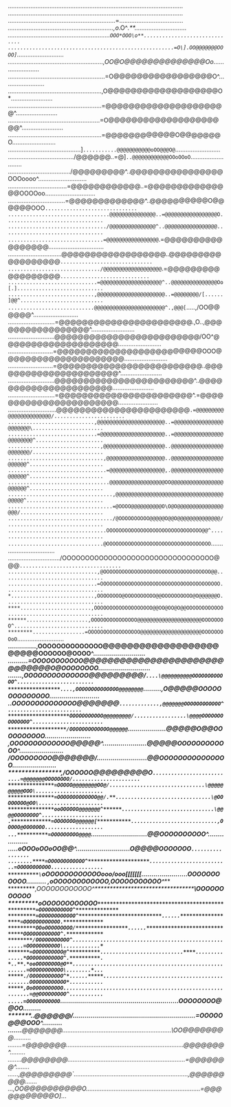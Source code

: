 .....................................................................................................
.....................................................................................................
..............................................................=....*.................................
.............................................................,o*.O^*.**..............................
...........................................................`OOO*OOO\o**..............................
......................................................=O\].OO@@@@@@@OOOO]`...........................
.......................................................,OO@O@@@@@@@@@@@@@@Oo*........................
........................................................=O@@@@@@@@@@@@@@@@@O^........................
......................................................,O@@@@@@@@@@@@@@@@@@@O*........................
......................................................=@@@@@@@@@@@@@@@@@@@@@^........................
.....................................................=O@@@@@@@@@@@@@@@@@@@@@^........................
......................................................=@@@@@@@@@@@@O@@@@@@@O.........................
..........................................]`...........@@@@@@@@@@@oOO@@@O@`..........................
....................................../@@@@@@\..=@]`..@@@@@@@@@@@@OOoOOoO`...........................
..................................../@@@@@@@@@^..@@@@@@@@@@@@@@@@OOOoooo^............................
..................................=@@@@@@@@@@@@..=@@@@@@@\@@@@@@@@OOOOoo.............................
.................................=@@@@@@@@@@@@@^..@@@@@@@@@@O@@@@@@OOO`..............................
.................................@@@@@@@@@@@@@@@..=@@@@@@@@@@@@@@@@@O................................
................................/@@@@@@@@@@@@@@@^..@@@@@@@@@@@@@@@@@.................................
...............................=@@@@@@@@@@@@@@@@@`.=@@@@@@@@@@@@@@@@@................................
...............................@@@@@@@@@@@@@@@@@@\..@@@@@@@@@@@@@@@@@@`..............................
............................../@@@@@@@@@@@@@@@@@@@`.=@@@@@@@@@@@@@@@@@@`.............................
.............................=@@@@@@@@@@@@@@@@@@@@^..@@@@@@@@@@@@@@@Oo[.]............................
............................,@@@@@@@@@@@@@@@@@@@@@@..=@@@@@@@@/[......]@@^...........................
............................@@@@@@@@@@@@@@@@@@@@@@@^.,@@@[`.....,/OO@@@@@@^..........................
...........................=@@@@@@@@@@@@@@@@@@@@@@@\.,O..,@@@@@@@@@@@@@@@@@^.........................
...........................@@@@@@@@@@@@@@@@@@@@@@@@@/OO^@@@@@@@@@@@@@@@@@@@@.........................
..........................=@@@@@@@@@@@@@@@@@@@@@@@@@OOO@@@@@@@@@@@@@@@@@@@@@.........................
..........................=@@@@@@@@@@@@@@@@@@@@@@@@@..@@@@@@@@@@@@@@@@@@@@@@^........................
...........................@@@@@@@@@@@@@@@@@@@@@@@@^..@@@@@@@@@@@@@@@@@@@@@@\........................
...........................=@@@@@@@@@@@@@@@@@@@@@@@^.=@@@@@@@@@@@@@@@@@@@@@@@\.......................
............................@@@@@@@@@@@@@@@@@@@@@@@`.=@@@@@@@@@@@@@@@@@@@@@@@/.......................
............................,@@@@@@@@@@@@@@@@@@@@@@..=@@@@@@@@@@@@@@@@@@@@@@@\.......................
.............................=@@@@@@@@@@@@@@@@@@@@@..=@@@@@@@@@@@@@@@@@@@@@@@@^......................
..............................,@@@@@@@@@@@@@@@@@@@@..@@@@@@@@@@@@@@@@@@@@@@@@/.......................
...............................,@@@@@@@@@@@@@@@@@@@..@@@@@@@@@@@@@@@@@@@@@@@^........................
................................=@@@@@@@@@@@@@@@@@@,.@@@@@@@@@@@@@@@@@@@@@@@^........................
.................................@@@@@@@@@@@@@@@@@@OO@@@@@@@@@@@@@@@@@@@@@@@^........................
..................................,@@@@@@@@@@@@@@@@@@@@@@@@@@@@@@@@@@@@@@@@^.........................
..................................=@OOOO@@@@@@@@@@O\O@O@@@@@@@@@@@@@@@@@@/...........................
................................../@OOOOOOOOOO@@@@@O@@O@@@@@@@@@@@@@@/...............................
................................OOOOOOOOOOOOOOOOOOOOOOOOOOOOOOO@@^...................................
...............................@OOOOOOOOOOOOOOOOOOOOOOOOOOOOOOOOOO`..................................
............................../OOOOOOOOOOOOOOOOOOOOOOOOOOOOOOOOO@@@`.................................
.............................,@OOOOOOOOOOOOOOOOOOOOOOOOOOOOOOOOOOO@@.................................
.............................=OOOOOOOOOOOOOOOOOOOOOOOOOOOOOOOOOOOOOOO................................
*...........................,OOOOOOOO@OOOOOOOOOO@@OOOOOOOOOO@O@@@@@@O................................
****.......................,OOOOOOOOOOOOOOOOOOO@@OO@OO@O@@OOOOOOOOOOOO...............................
******....................,OOOOOOOOOOOOOOO@@@@@@@@@@@@@@@@@@@@@OOOOOOOO^.............................
********.................=OOOOOOOOOOOOOOOOO@@@@@@@@@@@@@@@@@@@@OOOOOOOOoO`...........................
**********..............,OOOOOOOOOOOOOO@@@@@@@@@@@@@@@@@@@@@@@@OOOOOO@OOOO^..........................
*************..........=OOOOOOOOOOO@@@@@@@@@@@@@@@@@@@@@@@@@@@@@@O@OOOOOOOO..........................
***************.......,OOOOOOOOOOOOOO@@@@@@@@@/`....\@@@@@@@@@@OOOOOOOOOOOO^.........................
*****************....,OOOOOOOOOOOOOO@@@@@@@@`.........,O@@@@@OOOOOOOOOOOOOO\.........................
*******************..OOOOOOOOOOOOOO@@@@@@@`.............,@@@@@@@OOOOOOOOOOOO^........................
********************OOOOOOOOOOO@@@@@@@@@/.................\@@@@OOOOOOOOOOOOOO^.......................
*******************/OOOOOOOOOOOOO@@@@@@`...................\@@@@@O@@OOOOOOOOOO.......................
******************,OOOOOOOOOOOOO@@@@@^......................\@@@@@OOOOOOOOOOOO^......................
******************/OOOOOOOOO@@@@@@@/.........................\@@OOOOOOOOOOOOOOO......................
****************,/OOOOOO@@@@@@@@@O`...........................=@@@@@@@OOOOOOOO/......................
***************=OOOOO@@@@@@@@OO@/...............................\@@@@@@@@@@OOO\......................
***************=OOOOOOOOOOOOO@@/.**...............................\@OOOOOOOO@OO\.....................
***************ooOOOOOO@@@@@@@^******..............................\@@@@OOOOOOOO^....................
.*************=OOOOOOO@@@@@@[***********............................,OOOOO@OOOOOOO...................
...**********=OOOOOOOOO@@@@`**************............................@@OOOOOOOOOO^..................
.....********oOOOoOOoOO@@^******************...........................O@@@@OOOOOOO`.................
........****=OOOOOOOOOOOO^********************..........................=OOOOOOOOOOO.................
**********\`oOOOOOOOOOOOOooo/ooo[[[[[[[**********.....*..................OOOOOOOOOOO\......******....
**********,oOOOOOOOOOOOO*************************************************,OOOOOOOOOOO^***************
**********,OOOOOOOOOOOO^**************************************************\OOOOOOOOOOO***************
**********oOOOOOOOOOOOO`**************************************************=OOOOOOOOOOO^**************
*********=OOOOOOOOOOOO^***************************......******************=OOOOOOOOOOOO.*************
*********OOoOOOOOOOOO/*****************......******************************OOOOOOOOOOOO^.************
********/OOOOOOOOOOO^......................................................=OOOOOOOOOOO\............*
*******=OOOOOOOOOO@^**********...........................****..............*OOOOOOOOOOOO^.**********.
*..**.*ooOOOOOOOO@O**.......................................................=OOOOOOOOOOO\........*...
*****./OOOOOOOOOOO^*......*****..............................................OOOOOOOOOOOO*...........
*****,OoOOOOOOOOOO...........................................................=@@OOOOOOOOO^...........
.....=OOOOOOOOOOO`...........................................................*OOOOOOOO@@OO**.........
*******..\@@@@@@/.............................................................=OOOOO@@@OOO^..........
.......**@@@@@@@...............................................................\OO@@@@@@@@\..........
........=@@@@@@@....................................................................@@@@@@@^.........
........@@@@@@@@....................................................................=@@@@@@@^........
......,@@@@@@@@@`..................................................................,@@@@@@@@@\.......
...,OO@@@@@@@@@@O..................................................................=@@@@@@@@@@@O]*...


